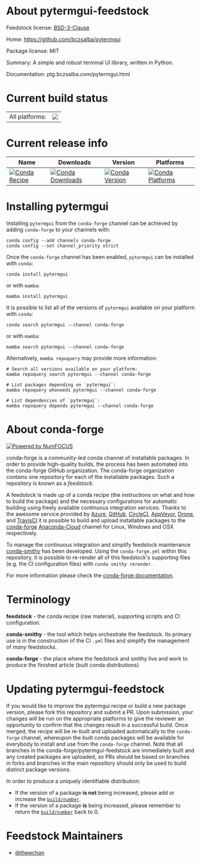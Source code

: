 About pytermgui-feedstock
=========================

Feedstock license: [BSD-3-Clause](https://github.com/conda-forge/pytermgui-feedstock/blob/main/LICENSE.txt)

Home: https://github.com/bczsalba/pytermgui

Package license: MIT

Summary: A simple and robust terminal UI library, written in Python.

Documentation: ptg.bczsalba.com/pytermgui.html

Current build status
====================


<table><tr><td>All platforms:</td>
    <td>
      <a href="https://dev.azure.com/conda-forge/feedstock-builds/_build/latest?definitionId=15051&branchName=main">
        <img src="https://dev.azure.com/conda-forge/feedstock-builds/_apis/build/status/pytermgui-feedstock?branchName=main">
      </a>
    </td>
  </tr>
</table>

Current release info
====================

| Name | Downloads | Version | Platforms |
| --- | --- | --- | --- |
| [![Conda Recipe](https://img.shields.io/badge/recipe-pytermgui-green.svg)](https://anaconda.org/conda-forge/pytermgui) | [![Conda Downloads](https://img.shields.io/conda/dn/conda-forge/pytermgui.svg)](https://anaconda.org/conda-forge/pytermgui) | [![Conda Version](https://img.shields.io/conda/vn/conda-forge/pytermgui.svg)](https://anaconda.org/conda-forge/pytermgui) | [![Conda Platforms](https://img.shields.io/conda/pn/conda-forge/pytermgui.svg)](https://anaconda.org/conda-forge/pytermgui) |

Installing pytermgui
====================

Installing `pytermgui` from the `conda-forge` channel can be achieved by adding `conda-forge` to your channels with:

```
conda config --add channels conda-forge
conda config --set channel_priority strict
```

Once the `conda-forge` channel has been enabled, `pytermgui` can be installed with `conda`:

```
conda install pytermgui
```

or with `mamba`:

```
mamba install pytermgui
```

It is possible to list all of the versions of `pytermgui` available on your platform with `conda`:

```
conda search pytermgui --channel conda-forge
```

or with `mamba`:

```
mamba search pytermgui --channel conda-forge
```

Alternatively, `mamba repoquery` may provide more information:

```
# Search all versions available on your platform:
mamba repoquery search pytermgui --channel conda-forge

# List packages depending on `pytermgui`:
mamba repoquery whoneeds pytermgui --channel conda-forge

# List dependencies of `pytermgui`:
mamba repoquery depends pytermgui --channel conda-forge
```


About conda-forge
=================

[![Powered by
NumFOCUS](https://img.shields.io/badge/powered%20by-NumFOCUS-orange.svg?style=flat&colorA=E1523D&colorB=007D8A)](https://numfocus.org)

conda-forge is a community-led conda channel of installable packages.
In order to provide high-quality builds, the process has been automated into the
conda-forge GitHub organization. The conda-forge organization contains one repository
for each of the installable packages. Such a repository is known as a *feedstock*.

A feedstock is made up of a conda recipe (the instructions on what and how to build
the package) and the necessary configurations for automatic building using freely
available continuous integration services. Thanks to the awesome service provided by
[Azure](https://azure.microsoft.com/en-us/services/devops/), [GitHub](https://github.com/),
[CircleCI](https://circleci.com/), [AppVeyor](https://www.appveyor.com/),
[Drone](https://cloud.drone.io/welcome), and [TravisCI](https://travis-ci.com/)
it is possible to build and upload installable packages to the
[conda-forge](https://anaconda.org/conda-forge) [Anaconda-Cloud](https://anaconda.org/)
channel for Linux, Windows and OSX respectively.

To manage the continuous integration and simplify feedstock maintenance
[conda-smithy](https://github.com/conda-forge/conda-smithy) has been developed.
Using the ``conda-forge.yml`` within this repository, it is possible to re-render all of
this feedstock's supporting files (e.g. the CI configuration files) with ``conda smithy rerender``.

For more information please check the [conda-forge documentation](https://conda-forge.org/docs/).

Terminology
===========

**feedstock** - the conda recipe (raw material), supporting scripts and CI configuration.

**conda-smithy** - the tool which helps orchestrate the feedstock.
                   Its primary use is in the construction of the CI ``.yml`` files
                   and simplify the management of *many* feedstocks.

**conda-forge** - the place where the feedstock and smithy live and work to
                  produce the finished article (built conda distributions)


Updating pytermgui-feedstock
============================

If you would like to improve the pytermgui recipe or build a new
package version, please fork this repository and submit a PR. Upon submission,
your changes will be run on the appropriate platforms to give the reviewer an
opportunity to confirm that the changes result in a successful build. Once
merged, the recipe will be re-built and uploaded automatically to the
`conda-forge` channel, whereupon the built conda packages will be available for
everybody to install and use from the `conda-forge` channel.
Note that all branches in the conda-forge/pytermgui-feedstock are
immediately built and any created packages are uploaded, so PRs should be based
on branches in forks and branches in the main repository should only be used to
build distinct package versions.

In order to produce a uniquely identifiable distribution:
 * If the version of a package **is not** being increased, please add or increase
   the [``build/number``](https://docs.conda.io/projects/conda-build/en/latest/resources/define-metadata.html#build-number-and-string).
 * If the version of a package **is** being increased, please remember to return
   the [``build/number``](https://docs.conda.io/projects/conda-build/en/latest/resources/define-metadata.html#build-number-and-string)
   back to 0.

Feedstock Maintainers
=====================

* [@thewchan](https://github.com/thewchan/)

